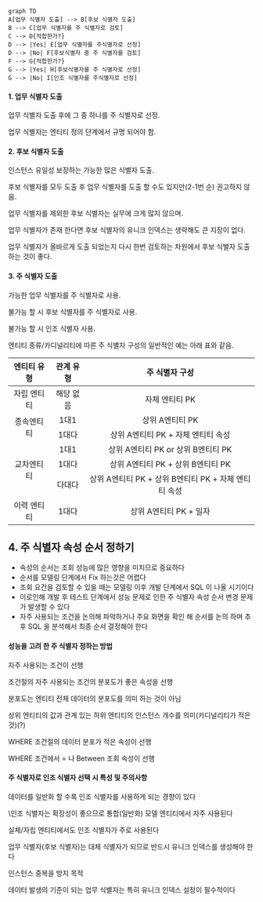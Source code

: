 
```mermaid
graph TD
A[업무 식별자 도출] --> B[후보 식별자 도출]
B --> C[업무 식별자를 주 식별자로 검토]
C --> D{적합한가?}
D --> |Yes| E[업무 식별자를 주식별자로 선정]
D --> |No| F[후보식별자 중 주 식별자를 검토]
F --> G{적합한가?}
G --> |Yes| H[후보식별자를 주 식별자로 선정]
G --> |No| I[인조 식별자를 주식별자로 선정]

```

#### 1. 업무 식별자 도출

업무 식별자 도출 후에 그 중 하나를 주 식별자로 선정.

업무 식별자는 엔티티 정의 단계에서 규명 되어야 함.

#### 2. 후보 식별자 도출

인스턴스 유일성 보장하는 가능한 많은 식별자 도출.

후보 식별자를 모두 도출 후 업무 식별자를 도출 할 수도 있지만(2-1번 순) 권고하지 않음.

업무 식별자를 제외한 후보 식별자는 실무에 크게 많지 않으며.

업무 식별자가 존재 한다면 후보 식별자의 유니크 인덱스는 생략해도 큰 지장이 없다.

업무 식별자가 올바르게 도출 되었는지 다시 한번 검토하는 차원에서 후보 식별자 도출하는 것이 좋다.

#### 3. 주 식별자 도출

가능한 업무 식별자를 주 식별자로 사용.

불가능 할 시 후보 식별자를 주 식별자로 사용.

불가능 할 시 인조 식별자 사용.

엔티티 종류/카디널리티에 따른 주 식별자 구성의 일반적인 예는 아래 표와 같음.

<table>
  <thead>
    <tr>
      <th rowspan="3" style="text-align:center">엔티티 유형</th>
      <th rowspan="2" style="text-align:center">관계 유형</th>
      <th style="text-align:center">주 식별자 구성</th>
    </tr>
  </thead>
  <tbody>
    <tr>
      <td rowspan="1" style="text-align:center">자립 엔티티</td>
      <td style="text-align:center">해당 없음</td>
      <td style="text-align:center">자체 엔티티 PK</td>
    </tr>
    <tr>
      <td rowspan="2" style="text-align:center">종속엔티티</td>
      <td style="text-align:center">1대1</td>
      <td style="text-align:center">상위 A엔티티 PK</td>
    </tr>
    <tr>
      <td style="text-align:center">1대다</td>
      <td style="text-align:center">상위 A엔티티 PK + 자체 엔티티 속성</td>
    </tr>
    <tr>
      <td rowspan="3" style="text-align:center">교차엔티티</td>
      <td style="text-align:center">1대1</td>
      <td style="text-align:center">상위 A엔티티 PK or 상위 B엔티티 PK</td>
    </tr>
    <tr>
      <td style="text-align:center">1대다</td>
      <td style="text-align:center">상위 A엔티티 PK + 상위 B엔티티 PK</td>
    </tr>
    <tr>
      <td style="text-align:center">다대다</td>
      <td style="text-align:center">상위 A엔티티 PK + 상위 B엔티티 PK + 자체 엔티티 속성</td>
    </tr>
    <tr>
      <td rowspan="1" style="text-align:center">이력 엔티티</td>
      <td style="text-align:center">1대다</td>
      <td style="text-align:center">상위 A엔티티 PK + 일자</td>
    </tr>
  </tbody>
</table>

## 4. 주 식별자 속성 순서 정하기

- 속성의 순서는 조회 성능에 많은 영향을 미치므로 중요하다
- 순서를 모델링 단계에서 Fix 하는것은 어렵다
- 조회 요건을 검토할 수 있을 때는 모델링 이후 개발 단계에서 SQL 이 나올 시기이다
- 이로인해 개발 후 테스트 단계에서 성능 문제로 인한 주 식별자 속성 순서 변경 문제가 발생할 수 있다
- 자주 사용되는 조건을 논의해 파악하거나 주요 화면을 확인 해 순서를 논의 하며 추 후 SQL 을 분석해서 최종 순서 결정해야 한다

#### 성능을 고려 한 주 식별자 정하는 방법

자주 사용되는 조건이 선행

조건절의 자주 사용되는 조건의 분포도가 좋은 속성을 선행

분포도는 엔티티 전체 데이터의 분포도를 의미 하는 것이 아님

상위 엔티티의 값과 관계 있는 하위 엔티티의 인스턴스 개수를 의미(카디널리티가 적은 것)(?)

WHERE 조건절의 데이터 분포가 적은 속성이 선행

WHERE 조건에서 = 나 Between 조회 속성이 선행

  

#### 주 식별자로 인조 식별자 선택 시 특성 및 주의사항

데이터를 일반화 할 수록 인조 식별자를 사용하게 되는 경향이 있다

\인조 식별자는 확장성이 좋으므로 통합(일반화) 모델 엔티티에서 자주 사용된다

실체/자립 엔티티에서도 인조 식별자가 주로 사용된다

업무 식별자(후보 식별자)는 대체 식별자가 되므로 반드시 유니크 인덱스를 생성해야 한다

인스턴스 중복을 방지 목적

데이터 발생의 기준이 되는 업무 식별자는 특히 유니크 인덱스 설정이 필수적이다